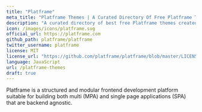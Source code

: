```yaml
---
title: "Platframe"
meta_title: "Platframe Themes | A Curated Directory Of Free Platframe Themes"
description: "A curated directory of best free Platframe themes created by independent web designers & developers that are open source, MIT licensed & available for free to download."
icon: /images/icons/platframe.svg
official_url: https://platframe.com
github_path: platframe/platframe
twitter_username: platframe
license: MIT
license_url: "https://github.com/platframe/platframe/blob/master/LICENSE"
language: JavaScript
url: /platframe-themes
draft: true
---
```

Platframe is a structured and modular frontend development platform suitable for building both multi (MPA) and single page applications (SPA) that are backend agnostic.

